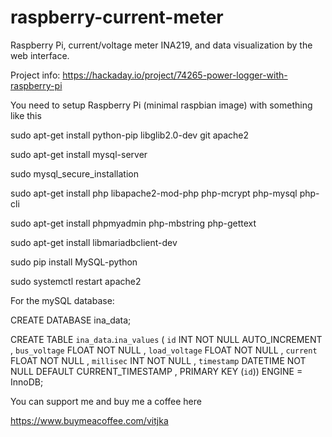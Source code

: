 # raspberry-current-meter
Raspberry Pi, current/voltage meter INA219, and data visualization by the web interface.

Project info: https://hackaday.io/project/74265-power-logger-with-raspberry-pi



You need to setup Raspberry Pi (minimal raspbian image) with something like this

sudo apt-get install python-pip libglib2.0-dev git apache2

sudo apt-get install mysql-server

sudo mysql_secure_installation

sudo apt-get install php libapache2-mod-php php-mcrypt php-mysql php-cli

sudo apt-get install phpmyadmin php-mbstring php-gettext

sudo apt-get install libmariadbclient-dev

sudo pip install MySQL-python

sudo systemctl restart apache2


For the mySQL database:

CREATE DATABASE ina_data;

CREATE TABLE `ina_data`.`ina_values` ( `id` INT NOT NULL AUTO_INCREMENT , `bus_voltage` FLOAT NOT NULL , `load_voltage` FLOAT NOT NULL , `current` FLOAT NOT NULL , `millisec` INT NOT NULL , `timestamp` DATETIME NOT NULL DEFAULT CURRENT_TIMESTAMP , PRIMARY KEY (`id`)) ENGINE = InnoDB;


You can support me and buy me a coffee here

https://www.buymeacoffee.com/vitjka
